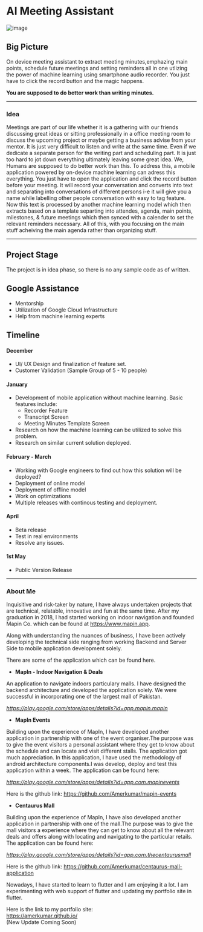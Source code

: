 # AI Meeting Assistant

![image](https://github.com/user-attachments/assets/a97f32af-84f2-4851-90f4-f4a2f2cb358a)


## Big Picture

On device meeting assistant to extract meeting minutes,emphazing main points, schedule future meetings and setting reminders all in one utlizing the power of  machine learning using smartphone audio recorder. You just have to click the record button and the magic happens. 

**You are supposed to do better work than writing minutes.**
<hr>

### Idea 
Meetings are part of our life whether it is a gathering with our friends discussing great ideas or sitting professionally in a office meeting room to discuss the upcoming project or maybe getting a business advise from your mentor. It is just very difficult to listen and write at the same time. Even if we dedicate a separate person for the writing part and scheduling part. It is just too hard to jot down everything ultimately leaving some great idea. We, Humans are supposed to do better work than this. To address this, a mobile application powered by on-device machine learning can adress this everything. You just have to open the application and click the record button before your meeting. It will record your conversation and converts into text and separating into conversations of different persons i-e it will give you a name while labelling other people conversation with easy to tag feature. Now this text is processed by another machine learning model which then extracts based on a template separting into attendes, agenda, main points, milestones, & future meetings which then synced with a calender to set the relevant reminders necessary. All of this, with you focusing on the main stuff acheiving the main agenda rather than organizing stuff.

<!---
Tell us how you plan on bringing it to life. 
Describe where your project is, how you could use Google’s help in the endeavor, and how you plan on using On-Device ML technology to bring the concept to life. The best submissions have a great idea combined with a concrete path of where you plan on going, which should include: 
(1) any potential sample code you’ve already written, 
(2) a list of the ways you could use Google’s help, 
(3) as well as the timeline on how you plan on bringing it to life by May 1, 2020. 
-->
<hr>

## Project Stage

The project is in idea phase, so there is no any sample code as of written.

## Google Assistance
- Mentorship
- Utilization of Google Cloud Infrastructure
- Help from machine learning experts

## Timeline
#### December 
- UI/ UX Design and finalization of feature set. 
- Customer Validation (Sample Group of 5 - 10 people)

#### January
- Development of mobile application without machine learning. Basic features include:
  - Recorder Feature
  - Transcript Screen
  - Meeting Minutes Template Screen
- Research on how the machine learning can be utilized to solve this problem.
- Research on similar current solution deployed.

#### February - March
- Working with Google engineers to find out how this solution will be deployed?
- Deployment of online model
- Deployment of offline model
- Work on optimizations
- Multiple releases with continous testing and deployment.  

#### April 
- Beta release 
- Test in real environments
- Resolve any issues.

#### 1st May
- Public Version Release


<!--- 
Tell us about you. 
 A great idea is just one part of the equation; we also want to learn a bit more about you. Share with us some of your other projects so we can get an idea of how we can assist you with your project. 
--->

<hr>

### About Me


Inquisitive and risk-taker by nature, I have always undertaken projects that are technical, relatable, innovative and fun at the same time. After my graduation in 2018, I had started working on indoor navigation and founded Mapin Co. which can be found at https://www.mapin.app.

Along with understanding the nuances of business, I have been actively developing the technical side ranging from working Backend and Server Side to mobile application development solely.

There are some of the application which can be found here.

- **MapIn - Indoor Navigation & Deals**

An application to navigate indoors particulary malls. I have designed the backend architecture and developed the application solely. We were successful in incorporating one of the largest mall of Pakistan. 

  *https://play.google.com/store/apps/details?id=app.mapin.mapin*

  
- **MapIn Events**

Building upon the experience of MapIn, I have developed another application in partnership with one of the event organiser.The purpose was to give the event visitors a personal assistant where they get to know about the schedule and can locate and visit different stalls. The application got much appreciation. In this application, I have used the methodology of android architecture components.I was develop, deploy and test this application within a week. The application can be found here: 

  *https://play.google.com/store/apps/details?id=app.com.mapinevents*

Here is the github link:
https://github.com/Amerkumar/mapin-events

- **Centaurus Mall**

Building upon the experience of MapIn, I have also developed another application in partnership with one of the mall.The purpose was to give the mall visitors a experience where they can get to know about all the relevant deals and offers along with locating and navigating to the particular retails. The application can be found here: 

  *https://play.google.com/store/apps/details?id=app.com.thecentaurusmall*


Here is the github link:
https://github.com/Amerkumar/centaurus-mall-application

Nowadays, I have started to learn to flutter and I am enjoying it a lot. I am experimenting with web support of flutter and updating my portfolio site in flutter. 

Here is the link to my portfolio site:<br>
https://amerkumar.github.io/ <br>
(New Update Coming Soon)



